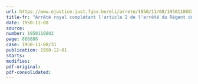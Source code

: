 ```yaml
---
url: https://www.ejustice.just.fgov.be/eli/arrete/1950/11/08/1950110802/justel
title-fr: "Arrêté royal complétant l'article 2 de l'arrêté du Régent du 1er mars 1950 relatif à l'émission des Certificats de Trésorerie à 4 pc. du Congo Belge"
date: 1950-11-08
source:
number: 1950110802
page: 888888
case: 1950-11-08/31
publication: 1950-12-01
starts:
modifies:
pdf-original:
pdf-consolidated:
---
```


